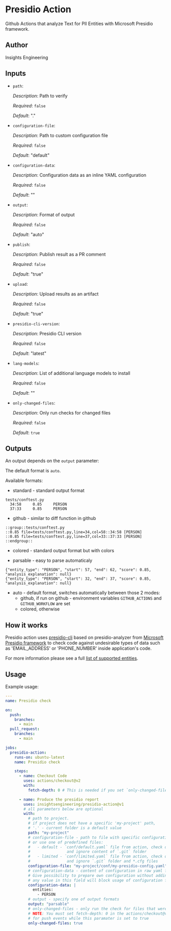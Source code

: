 # Presidio Action

Github Actions that analyze Text for PII Entities with Microsoft Presidio framework.

## Author

Insights Engineering

## Inputs

* `path`:

    _Description_: Path to verify

    _Required_: `false`

    _Default_: "."

* `configuration-file`:

    _Description_: Path to custom configuration file

    _Required_: `false`

    _Default_: "default"

* `configuration-data`:

    _Description_: Configuration data as an inline YAML configuration

    _Required_: `false`

    _Default_: ""

* `output`:

    _Description_: Format of output

    _Required_: `false`

    _Default_: "auto"

* `publish`:

    _Description_: Publish result as a PR comment

    _Required_: `false`

    _Default_: "true"

* `upload`:

    _Description_: Upload results as an artifact

    _Required_: `false`

    _Default_: "true"

* `presidio-cli-version`:

    _Description_: Presidio CLI version

    _Required_: `false`

    _Default_: "latest"

* `lang-models`:

    _Description_: List of additional language models to install

    _Required_: `false`

    _Default_: ""

* `only-changed-files`:

    _Description_: Only run checks for changed files

    _Required_: `false`

    _Default_: `true`

## Outputs

An output depends on the `output` parameter:

The default format is `auto`.

Available formats:

* standard - standard output format

```shell
tests/conftest.py
  34:58     0.85     PERSON
  37:33     0.85     PERSON
```

* github - similar to diff function in github

```shell
::group::tests/conftest.py
::0.85 file=tests/conftest.py,line=34,col=58::34:58 [PERSON] 
::0.85 file=tests/conftest.py,line=37,col=33::37:33 [PERSON] 
::endgroup::
```

* colored - standard output format but with colors

* parsable - easy to parse automaticaly

```shell
{"entity_type": "PERSON", "start": 57, "end": 62, "score": 0.85, "analysis_explanation": null}
{"entity_type": "PERSON", "start": 32, "end": 37, "score": 0.85, "analysis_explanation": null}
```

* auto - default format, switches automatically between those 2 modes:
  * github, if run on github - environment variables `GITHUB_ACTIONS` and `GITHUB_WORKFLOW` are set
  * colored, otherwise

## How it works

Presidio action uses [presidio-cli](https://pypi.org/project/presidio-cli/)
based on presidio-analyzer from [Microsoft Presidio framework](https://github.com/microsoft/presidio)
to check code against undesirable types of data such as 'EMAIL_ADDRESS' or 'PHONE_NUMBER' inside application's code.

For more information please see a full [list of supported entities](https://microsoft.github.io/presidio/supported_entities/).

## Usage

Example usage:

```yaml
---
name: Presidio check

on:
  push:
    branches:
      - main
  pull_request:
    branches:
      - main

jobs:
  presidio-action:
    runs-on: ubuntu-latest
    name: Presidio check

    steps:
      - name: Checkout Code
        uses: actions/checkout@v2
        with:
          fetch-depth: 0 # This is needed if you set `only-changed-files` to true

      - name: Produce the presidio report
        uses: insightsengineering/presidio-action@v1
        # all parameters below are optional
        with:
          # path to project.
          # if project does not have a specific 'my-project' path,
          # '.' - current folder is a default value
          path: "my-project"
          # configuration-file - path to file with specific configuration
          # or use one of predefined files: 
          #   - default - `conf/default.yaml` file from action, check default list of entities
          #                and ignore content of `.git` folder
          #   - limited - `conf/limited.yaml` file from action, check only PERSON, EMAIL_ADDRESS and CREDIT_CARD
          #                and ignore `.git` folder and *.cfg files
          configuration-file: "my-project/conf/my-presidio-config.yaml"
          # configuration-data - content of configuration in raw yaml format.
          # Give possibility to prepare own configuration without adding file to project
          # any value in this field will block usage of configuration file
          configuration-data: |
            entities:
              - PERSON
          # output - specify one of output formats
          output: "parsable"
          # only-changed-files - only run the check for files that were changed
          # NOTE: You must set fetch-depth: 0 in the actions/checkout@v2 step
          # for push events while this paramater is set to true
          only-changed-files: true

```
